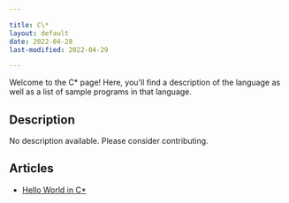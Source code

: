 ```yaml
---

title: C\*
layout: default
date: 2022-04-28
last-modified: 2022-04-29

---
```


Welcome to the C\* page! Here, you'll find a description of the language as well as a list of sample programs in that language.

## Description

No description available. Please consider contributing.

## Articles

- [Hello World in C\*](https://sampleprograms.io/projects/hello-world/c-star)